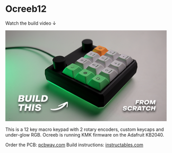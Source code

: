 # Ocreeb12

Watch the build video ↓

[<img src="/Images/001.png">](https://youtu.be/P_oSLBZABGA)

This is a 12 key macro keypad with 2 rotary encoders, custom keycaps and under-glow RGB. 
Ocreeb is running KMK firmware on the Adafruit KB2040.

Order the PCB: [pcbway.com](https://www.pcbway.com/project/shareproject/DIY_Mechanical_Macro_Keypad_Ocreeb_24300065.html)
Build instructions: [instructables.com](https://www.instructables.com/DIY-Mechanical-Macro-Keypad-Ocreeb/)
